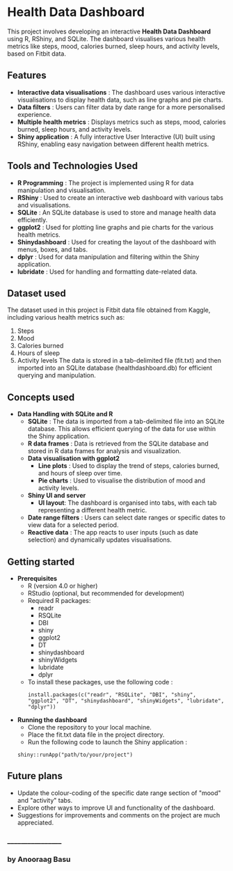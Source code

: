 # Health Data Dashboard
 
This project involves developing an interactive **Health Data Dashboard** using R, RShiny, and SQLite. The dashboard visualises various health metrics like steps, mood, calories burned, sleep hours, and activity levels, based on Fitbit data.

## Features

* **Interactive data visualisations** : The dashboard uses various interactive visualisations to display health data, such as line graphs and pie charts.
* **Data filters** : Users can filter data by date range for a more personalised experience.
* **Multiple health metrics** : Displays metrics such as steps, mood, calories burned, sleep hours, and activity levels.
* **Shiny application** : A fully interactive User Interactive (UI) built using RShiny, enabling easy navigation between different health metrics.

## Tools and Technologies Used

* **R Programming** : The project is implemented using R for data manipulation and visualisation.
* **RShiny** : Used to create an interactive web dashboard with various tabs and visualisations.
* **SQLite** : An SQLite database is used to store and manage health data efficiently.
* **ggplot2** : Used for plotting line graphs and pie charts for the various health metrics.
* **Shinydashboard** : Used for creating the layout of the dashboard with menus, boxes, and tabs.
* **dplyr** : Used for data manipulation and filtering within the Shiny application.
* **lubridate** : Used for handling and formatting date-related data.

## Dataset used

The dataset used in this project is Fitbit data file obtained from Kaggle, including various health metrics such as:
1. Steps
2. Mood
3. Calories burned
4. Hours of sleep
5. Activity levels
The data is stored in a tab-delimited file (fit.txt) and then imported into an SQLite database (healthdashboard.db) for efficient querying and manipulation.

## Concepts used

* **Data Handling with SQLite and R**
  * **SQLite** : The data is imported from a tab-delimited file into an SQLite database. This allows efficient querying of the data for use within the Shiny application.
  * **R data frames** : Data is retrieved from the SQLite database and stored in R data frames for analysis and visualization.
  * **Data visualisation with ggplot2**
    * **Line plots** : Used to display the trend of steps, calories burned, and hours of sleep over time.
    * **Pie charts** : Used to visualise the distribution of mood and activity levels.
  * **Shiny UI and server**
    * **UI layout**: The dashboard is organised into tabs, with each tab representing a different health metric.
  * **Date range filters** : Users can select date ranges or specific dates to view data for a selected period.
  * **Reactive data** : The app reacts to user inputs (such as date selection) and dynamically updates visualisations.

## Getting started
* **Prerequisites**
  * R (version 4.0 or higher)
  * RStudio (optional, but recommended for development)
  * Required R packages:
    * readr
    * RSQLite
    * DBI
    * shiny
    * ggplot2
    * DT
    * shinydashboard
    * shinyWidgets
    * lubridate
    * dplyr
  * To install these packages, use the following code :<br>
    ```
    install.packages(c("readr", "RSQLite", "DBI", "shiny", "ggplot2", "DT", "shinydashboard", "shinyWidgets", "lubridate", "dplyr"))
    ```
* **Running the dashboard**
  * Clone the repository to your local machine.
  * Place the fit.txt data file in the project directory.
  * Run the following code to launch the Shiny application :<br>
  ```
  shiny::runApp("path/to/your/project")
  ```

## Future plans

* Update the colour-coding of the specific date range section of "mood" and "activity" tabs.
* Explore other ways to improve UI and functionality of the dashboard.
* Suggestions for improvements and comments on the project are much appreciated.

### ________________
### by Anooraag Basu
